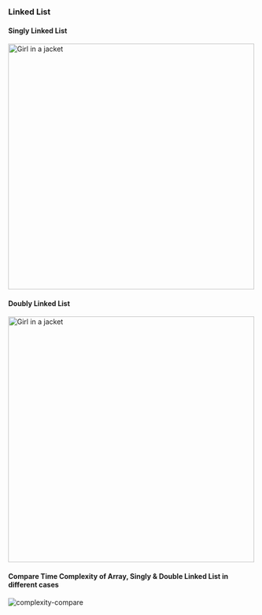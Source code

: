 ### Linked List

#### Singly Linked List
<img src="https://github.com/Saiket-Das/data-structures-and-algorithms/assets/95159633/8815f45b-f199-472c-bf25-f4c363d6f518" alt="Girl in a jacket" width="500">

#### Doubly Linked List
<img src="https://github.com/Saiket-Das/data-structures-and-algorithms/assets/95159633/5c23c41e-f618-4352-b5fc-efb37eafc6a5" alt="Girl in a jacket" width="500">

#### Compare Time Complexity of Array, Singly & Double Linked List in different cases
![complexity-compare](https://github.com/Saiket-Das/data-structures-and-algorithms/assets/95159633/ee58d241-55ff-4bac-b2de-cddbd668d0c7)
